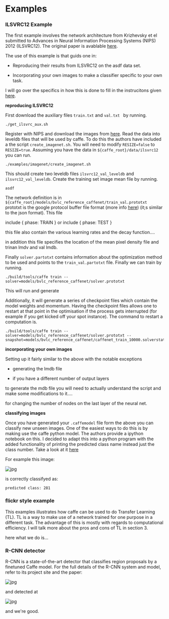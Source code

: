 Examples
===

### ILSVRC12 Example

The first example involves the network architecture from Krizhevsky et el submitted to Advances in Neural Information Processing Systems (NIPS) 2012 (ILSVRC12). The original paper is avablable [here](http://papers.nips.cc/paper/4824-imagenet-classification-with-deep-convolutional-neural-networks).

The use of this example is that guids one in:

* Reproducing their results from ILSVRC12 on the asdf data set.

* Incorporating your own images to make a classifier specific to your own task.

I will go over the specifics in how this is done to fill in the instrucitons given [here](http://caffe.berkeleyvision.org/gathered/examples/imagenet.html).


**reproducing ILSVRC12**

First download the auxiliary files ```train.txt``` and ```val.txt ``` by running.

```
./get_ilsvrc_aux.sh
```

Register with NIPS and download the images from [here](google.com). Read the data into leveldb files that will be used by caffe. To do this the authors have included a the script ```create_imagenet.sh```. You will need to modify ```RESIZE=false``` to ```RESIZE=true```. Assuming you have the data in ```${caffe_root}/data/ilsvrc12``` you can run.

```
./examples/imagenet/create_imagenet.sh
```

This should create two leveldb files ```ilsvrc12_val_leveldb``` and ```ilsvrc12_val_leveldb```. Create the training set image mean file by running.

```
asdf
```

The network definition is in ```${caffe_root}/models/bvlc_reference_caffenet/train_val.prototxt``` prototxt is the google protocol buffer file format (more info [here]()) (it;s similar to the json format). This file 


include { phase: TRAIN } or include { phase: TEST } 

this file also contain the various learning rates and the decay function....

in addition this file specifies the location of the mean pixel density file and trinan lmdv and val lmdb. 

Finally ```solver.partotxt``` contains information about the optimization method to be used and points to the ```train_val.partotxt``` file. Finally we can train by running.

```
./build/tools/caffe train --solver=models/bvlc_reference_caffenet/solver.prototxt
```

This will run and generate 

Additionally, it will generate a series of checkpoint files which contain the model weights and momentum. Having the checkpoint files allows one to restart at that point in the optimisation if the process gets interrupted (for example if you get kicked off your spot instance). The command to restart a computation is.

```
./build/tools/caffe train --solver=models/bvlc_reference_caffenet/solver.prototxt --snapshot=models/bvlc_reference_caffenet/caffenet_train_10000.solverstate
```

**incorporating your own images**

Setting up it fairly similar to the above with the notable exceptions

* generating the lmdb file

* if you have a different number of output layers

to generate the mdb file you will need to actually understand the script and make some modifications to it....

for changing the number of nodes on the last layer of the neural net. 


**classifying images**

Once you have generated your ```.caffemodel``` file form the above you can classify new unseen images. One of the easiest ways  to do this is by making use the caffe python model. The authors provide a ipython notebook on this. I decided to adapt this into a python program with the added functionality of printing the predicted class name instead just the class number. Take a look at it [here](/class.py)

For example this image:

![jpg](https://raw.githubusercontent.com/JBed/Fire_Findr/master/2_Examples/cat.jpg)

is correctly classifyed as:

```
predicted class: 281
```

### flickr style example

This examples illustrates how caffe can be used to do Transfer Learning (TL). TL is a way to make use of a network trained for one purpose in a different task. The advantage of this is mostly with regards to computational efficiency. I will talk more about the pros and cons of TL in section 3.


here what we do is...




### R-CNN detector

R-CNN is a state-of-the-art detector that classifies region proposals by a finetuned Caffe model. For the full details of the R-CNN system and model, refer to its project site and the paper:


![jpg](https://raw.githubusercontent.com/JBed/Fire_Findr/master/2_Examples/fish-bike.jpg)


and detected at 

![jpg](https://raw.githubusercontent.com/JBed/Fire_Findr/master/2_Examples/fish-bike-detected.jpg)

and we're good.

